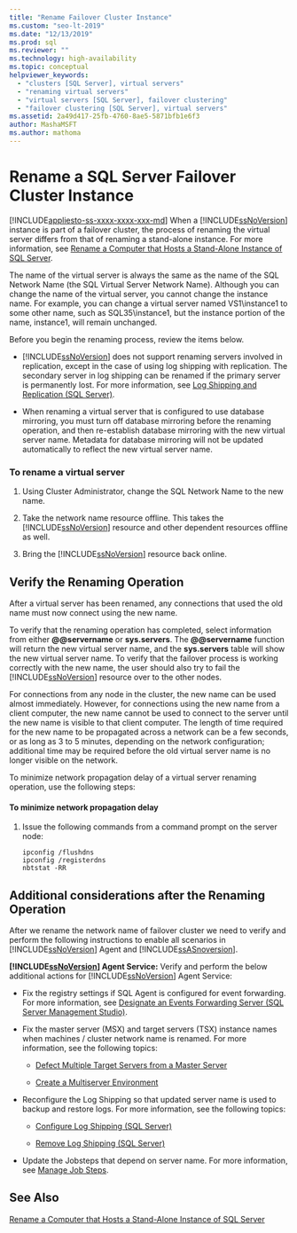 ```yaml
---
title: "Rename Failover Cluster Instance"
ms.custom: "seo-lt-2019"
ms.date: "12/13/2019"
ms.prod: sql
ms.reviewer: ""
ms.technology: high-availability
ms.topic: conceptual
helpviewer_keywords: 
  - "clusters [SQL Server], virtual servers"
  - "renaming virtual servers"
  - "virtual servers [SQL Server], failover clustering"
  - "failover clustering [SQL Server], virtual servers"
ms.assetid: 2a49d417-25fb-4760-8ae5-5871bfb1e6f3
author: MashaMSFT
ms.author: mathoma
---
```

# Rename a SQL Server Failover Cluster Instance
[!INCLUDE[appliesto-ss-xxxx-xxxx-xxx-md](../../../includes/appliesto-ss-xxxx-xxxx-xxx-md.md)]
  When a [!INCLUDE[ssNoVersion](../../../includes/ssnoversion-md.md)] instance is part of a failover cluster, the process of renaming the virtual server differs from that of renaming a stand-alone instance. For more information, see [Rename a Computer that Hosts a Stand-Alone Instance of SQL Server](../../../database-engine/install-windows/rename-a-computer-that-hosts-a-stand-alone-instance-of-sql-server.md).  
  
 The name of the virtual server is always the same as the name of the SQL Network Name (the SQL Virtual Server Network Name). Although you can change the name of the virtual server, you cannot change the instance name. For example, you can change a virtual server named VS1\instance1 to some other name, such as SQL35\instance1, but the instance portion of the name, instance1, will remain unchanged.  
  
 Before you begin the renaming process, review the items below.  
  
-   [!INCLUDE[ssNoVersion](../../../includes/ssnoversion-md.md)] does not support renaming servers involved in replication, except in the case of using log shipping with replication. The secondary server in log shipping can be renamed if the primary server is permanently lost. For more information, see [Log Shipping and Replication &#40;SQL Server&#41;](../../../database-engine/log-shipping/log-shipping-and-replication-sql-server.md).  
  
-   When renaming a virtual server that is configured to use database mirroring, you must turn off database mirroring before the renaming operation, and then re-establish database mirroring with the new virtual server name. Metadata for database mirroring will not be updated automatically to reflect the new virtual server name.  
  
### To rename a virtual server  
  
1.  Using Cluster Administrator, change the SQL Network Name to the new name.  
  
2.  Take the network name resource offline. This takes the [!INCLUDE[ssNoVersion](../../../includes/ssnoversion-md.md)] resource and other dependent resources offline as well.  
  
3.  Bring the [!INCLUDE[ssNoVersion](../../../includes/ssnoversion-md.md)] resource back online.  
  
## Verify the Renaming Operation  
 After a virtual server has been renamed, any connections that used the old name must now connect using the new name.  
  
 To verify that the renaming operation has completed, select information from either **@@servername** or **sys.servers**. The **@@servername** function will return the new virtual server name, and the **sys.servers** table will show the new virtual server name. To verify that the failover process is working correctly with the new name, the user should also try to fail the [!INCLUDE[ssNoVersion](../../../includes/ssnoversion-md.md)] resource over to the other nodes.  
  
 For connections from any node in the cluster, the new name can be used almost immediately. However, for connections using the new name from a client computer, the new name cannot be used to connect to the server until the new name is visible to that client computer. The length of time required for the new name to be propagated across a network can be a few seconds, or as long as 3 to 5 minutes, depending on the network configuration; additional time may be required before the old virtual server name is no longer visible on the network.  
  
 To minimize network propagation delay of a virtual server renaming operation, use the following steps:  
  
#### To minimize network propagation delay  
  
1.  Issue the following commands from a command prompt on the server node:  
  
    ```  
    ipconfig /flushdns  
    ipconfig /registerdns  
    nbtstat -RR  
    ```  
  
## Additional considerations after the Renaming Operation  
 After we rename the network name of failover cluster we need to verify and perform the following instructions to enable all scenarios in [!INCLUDE[ssNoVersion](../../../includes/ssnoversion-md.md)] Agent and [!INCLUDE[ssASnoversion](../../../includes/ssasnoversion-md.md)].  
  
 **[!INCLUDE[ssNoVersion](../../../includes/ssnoversion-md.md)] Agent Service:** Verify and perform the below additional actions for [!INCLUDE[ssNoVersion](../../../includes/ssnoversion-md.md)] Agent Service:  
  
-   Fix the registry settings if SQL Agent is configured for event forwarding. For more information, see [Designate an Events Forwarding Server &#40;SQL Server Management Studio&#41;](https://msdn.microsoft.com/library/81dfcbe4-3000-4e77-99de-bf85fef63a12).  
  
-   Fix the master server (MSX) and target servers (TSX) instance names when machines / cluster network name is renamed. For more information, see the following topics:  
  
    -   [Defect Multiple Target Servers from a Master Server](../../../ssms/agent/defect-multiple-target-servers-from-a-master-server.md)  
  
    -   [Create a Multiserver Environment](../../../ssms/agent/create-a-multiserver-environment.md)  
  
-   Reconfigure the Log Shipping so that updated server name is used to backup and restore logs. For more information, see the following topics:  
  
    -   [Configure Log Shipping &#40;SQL Server&#41;](../../../database-engine/log-shipping/configure-log-shipping-sql-server.md)  
  
    -   [Remove Log Shipping &#40;SQL Server&#41;](../../../database-engine/log-shipping/remove-log-shipping-sql-server.md)  
  
-   Update the Jobsteps that depend on server name. For more information, see [Manage Job Steps](../../../ssms/agent/manage-job-steps.md).  
  
## See Also  
 [Rename a Computer that Hosts a Stand-Alone Instance of SQL Server](../../../database-engine/install-windows/rename-a-computer-that-hosts-a-stand-alone-instance-of-sql-server.md)  
  
  
